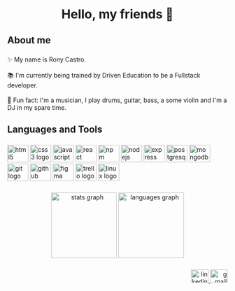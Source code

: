 <h1 align="center">Hello, my friends 👋</h1>

###

<h2 align="left">About me</h2>

###

<p align="left">✨ My name is Rony Castro.<br><br>📚  I'm currently being trained by Driven Education to be a Fullstack developer.<br><br>🎲 Fun fact:  I'm a musician, I play drums, guitar, bass, a some violin and I'm a DJ in my spare time.</p>

###

<h2 align="left">Languages and Tools</h2>

###

<div align="left">
  <img src="https://cdn.jsdelivr.net/gh/devicons/devicon/icons/html5/html5-plain-wordmark.svg" height="40" width="48" alt="html5 logo"  />
  <img src="https://cdn.jsdelivr.net/gh/devicons/devicon/icons/css3/css3-plain-wordmark.svg" height="40" width="48" alt="css3 logo"  />
  <img src="https://cdn.jsdelivr.net/gh/devicons/devicon/icons/javascript/javascript-plain.svg" height="40" width="48" alt="javascript logo"  />
  <img src="https://cdn.jsdelivr.net/gh/devicons/devicon/icons/react/react-original-wordmark.svg" height="40" width="48" alt="react logo"  />
  <img src="https://cdn.jsdelivr.net/gh/devicons/devicon/icons/npm/npm-original-wordmark.svg" height="40" width="48" alt="npm logo"  />
  <img src="https://cdn.jsdelivr.net/gh/devicons/devicon/icons/nodejs/nodejs-original-wordmark.svg" height="40" width="48" alt="nodejs logo"  />
  <img src="https://cdn.jsdelivr.net/gh/devicons/devicon/icons/express/express-original-wordmark.svg" height="40" width="48" alt="express logo"  />
  <img src="https://cdn.jsdelivr.net/gh/devicons/devicon/icons/postgresql/postgresql-original-wordmark.svg" height="40" width="48" alt="postgresql logo"  />
  <img src="https://cdn.jsdelivr.net/gh/devicons/devicon/icons/mongodb/mongodb-original-wordmark.svg" height="40" width="48" alt="mongodb logo"  />
  <img src="https://cdn.jsdelivr.net/gh/devicons/devicon/icons/git/git-original-wordmark.svg" height="40" width="48" alt="git logo"  />
  <img src="https://cdn.jsdelivr.net/gh/devicons/devicon/icons/github/github-original-wordmark.svg" height="40" width="48" alt="github logo"  />
  <img src="https://cdn.jsdelivr.net/gh/devicons/devicon/icons/figma/figma-original.svg" height="40" width="48" alt="figma logo"  />
  <img src="https://cdn.jsdelivr.net/gh/devicons/devicon/icons/trello/trello-plain.svg" height="40" width="48" alt="trello logo"  />
  <img src="https://cdn.jsdelivr.net/gh/devicons/devicon/icons/linux/linux-original.svg" height="40" width="48" alt="linux logo"  />
</div>

###

<div align="center">
  <img src="https://github-readme-stats.vercel.app/api?hide_title=false&hide_rank=false&show_icons=true&include_all_commits=true&count_private=true&disable_animations=false&theme=aura&locale=en&hide_border=false&username=ronycastroc" height="150" alt="stats graph"  />
  <img src="https://github-readme-stats.vercel.app/api/top-langs?locale=en&hide_title=false&layout=compact&card_width=320&langs_count=5&theme=aura&hide_border=false&username=ronycastroc" height="150" alt="languages graph"  />
</div>

###

<h4 align="left"></h4>

###

<div align="right">
  <a href="https://www.linkedin.com/in/rony-castro-7b7331221" target="_blank">
    <img src="https://raw.githubusercontent.com/maurodesouza/profile-readme-generator/master/src/assets/icons/social/linkedin/default.svg" width="40" height="30" alt="linkedin logo"  />
  </a>
  <a href="mailto:castroroony@gmail.com?subject=Hello" target="_blank">
    <img src="https://raw.githubusercontent.com/maurodesouza/profile-readme-generator/master/src/assets/icons/social/gmail/default.svg" width="40" height="30" alt="gmail logo"  />
  </a>
</div>

###
